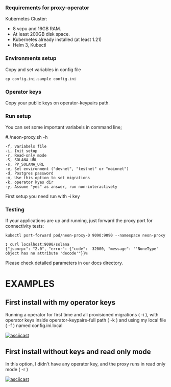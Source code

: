 ### Requirements for proxy-operator

Kubernetes Cluster:

- 8 vcpu and 16GB RAM.
- At least 200GB disk space.
- Kubernetes already installed (at least 1.21)
- Helm 3, Kubectl

### Environments setup

Copy and set variables in config file
    
    cp config.ini.sample config.ini



### Operator keys

Copy your public keys on operator-keypairs path.


### Run setup

You can set some important variabels in command line;

#./neon-proxy.sh -h

    -f, Variabels file
    -i, Init setup
    -r, Read-only mode
    -S, SOLANA_URL 
    -s, PP_SOLANA_URL 
    -e, Set environment ("devnet", "testnet" or "mainnet")  
    -d, Postgres password
    -m, Use this option to set migrations
    -k, operator kyes dir
    -y, Assume "yes" as answer, run non-interactively

First setup you need run with -i key

### Testing

If your applications are up and running, just forward the proxy port for connectivity tests:

    kubectl port-forward pod/neon-proxy-0 9090:9090 --namespace neon-proxy
    
    ❯ curl localhost:9090/solana
    {"jsonrpc": "2.0", "error": {"code": -32000, "message": "'NoneType' object has no attribute 'decode'"}}%  
    
Please check detailed parameters in our docs directory.

# EXAMPLES

## First install with my operator keys

Running a operator for first time and all provisioned migrations ( -i ), with operator keys inside operator-keypairs-full path ( -k ) and using my local file ( -f ) named config.ini.local

[![asciicast](https://asciinema.org/a/Wr91t5WbJBaWs7AH5m7VXbMBG.svg)](https://asciinema.org/a/Wr91t5WbJBaWs7AH5m7VXbMBG)

## First install without keys and read only mode

In this option, I didn't have any operator key, and the proxy runs in read only mode ( -r )

[![asciicast](https://asciinema.org/a/aQygYbL2dnszJNm5Pw1f8rGZ7.svg)](https://asciinema.org/a/aQygYbL2dnszJNm5Pw1f8rGZ7)

   


